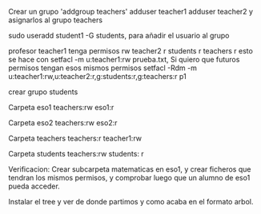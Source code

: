 Crear un grupo 'addgroup teachers'
adduser teacher1
adduser teacher2
y asignarlos al grupo teachers

sudo useradd student1 -G students, para añadir el usuario al grupo

profesor teacher1 tenga permisos rw
teacher2 r
students r
teachers r
esto se hace con setfacl -m u:teacher1:rw prueba.txt,
Si quiero que futuros permisos tengan esos mismos permisos setfacl -Rdm -m u:teacher1:rw,u:teacher2:r,g:students:r,g:teachers:r p1


crear grupo students



Carpeta eso1
teachers:rw
eso1:r

Carpeta eso2
teachers:rw
eso2:r

Carpeta teachers
teachers:r
teacher1:rw

Carpeta students
teachers:rw
students: r


Verificacion: Crear subcarpeta matematicas en eso1, y crear ficheros que tendran los mismos permisos, y comprobar luego que un alumno de eso1 pueda acceder.

Instalar el tree y ver de donde partimos y como acaba en el formato arbol.